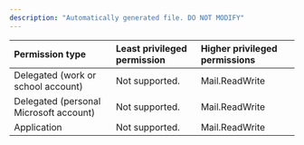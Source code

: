 ```yaml
---
description: "Automatically generated file. DO NOT MODIFY"
---
```


|Permission type|Least privileged permission|Higher privileged permissions|
|:---|:---|:---|
|Delegated (work or school account)|Not supported.|Mail.ReadWrite|
|Delegated (personal Microsoft account)|Not supported.|Mail.ReadWrite|
|Application|Not supported.|Mail.ReadWrite|

